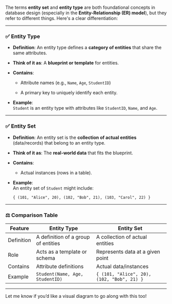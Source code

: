 The terms **entity set** and **entity type** are both foundational concepts in database design (especially in the **Entity-Relationship (ER) model**), but they refer to different things. Here's a clear differentiation:

---

### ✅ **Entity Type**

- **Definition**: An entity type defines a **category of entities** that share the same attributes.
    
- **Think of it as**: A **blueprint or template** for entities.
    
- **Contains**:
    
    - Attribute names (e.g., `Name`, `Age`, `StudentID`)
        
    - A primary key to uniquely identify each entity.
        
- **Example**:  
    `Student` is an entity type with attributes like `StudentID`, `Name`, and `Age`.
    

---

### ✅ **Entity Set**

- **Definition**: An entity set is the **collection of actual entities** (data/records) that belong to an entity type.
    
- **Think of it as**: The **real-world data** that fits the blueprint.
    
- **Contains**:
    
    - Actual instances (rows in a table).
        
- **Example**:  
    An entity set of `Student` might include:
    
    ```
    { (101, "Alice", 20), (102, "Bob", 21), (103, "Carol", 22) }
    ```
    

---

### ⚖️ Comparison Table

|Feature|Entity Type|Entity Set|
|---|---|---|
|Definition|A definition of a group of entities|A collection of actual entities|
|Role|Acts as a template or schema|Represents data at a given point|
|Contains|Attribute definitions|Actual data/instances|
|Example|`Student(Name, Age, StudentID)`|`{ (101, "Alice", 20), (102, "Bob", 21) }`|

---

Let me know if you’d like a visual diagram to go along with this too!